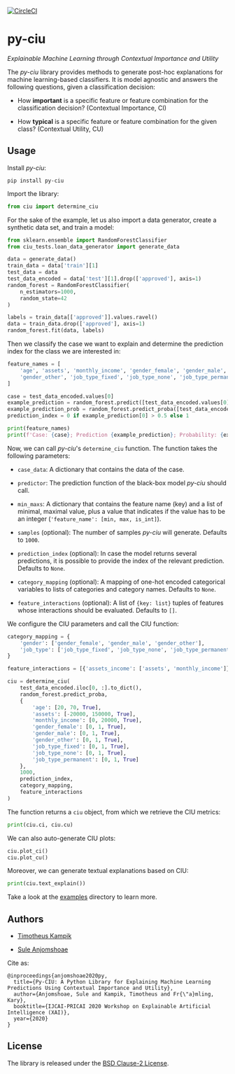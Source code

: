 [![CircleCI](https://circleci.com/gh/TimKam/py-ciu.svg?style=svg)](https://github.com/TimKam/py-ciu)

# py-ciu

*Explainable Machine Learning through Contextual Importance and Utility*

The *py-ciu* library provides methods to generate post-hoc explanations for
machine learning-based classifiers.
It is model agnostic and answers the following questions, given a classification
decision:

* How **important** is a specific feature or feature combination for the
  classification decision? (Contextual Importance, CI)

* How **typical** is a specific feature or feature combination for the
  given class? (Contextual Utility, CU)


## Usage

Install *py-ciu*:

```
pip install py-ciu
```

Import the library:

```python
from ciu import determine_ciu
```

For the sake of the example, let us also import a data generator, create a
synthetic data set, and train a model:

```python
from sklearn.ensemble import RandomForestClassifier
from ciu_tests.loan_data_generator import generate_data

data = generate_data()
train_data = data['train'][1]
test_data = data
test_data_encoded = data['test'][1].drop(['approved'], axis=1)
random_forest = RandomForestClassifier(
    n_estimators=1000,
    random_state=42
)

labels = train_data[['approved']].values.ravel()
data = train_data.drop(['approved'], axis=1)
random_forest.fit(data, labels)
```

Then we classify the case we want to explain and determine the prediction index
for the class we are interested in:

```python
feature_names = [
    'age', 'assets', 'monthly_income', 'gender_female', 'gender_male',
    'gender_other', 'job_type_fixed', 'job_type_none', 'job_type_permanent'
]

case = test_data_encoded.values[0]
example_prediction = random_forest.predict([test_data_encoded.values[0]])
example_prediction_prob = random_forest.predict_proba([test_data_encoded.values[0]])
prediction_index = 0 if example_prediction[0] > 0.5 else 1

print(feature_names)
print(f'Case: {case}; Prediction {example_prediction}; Probability: {example_prediction_prob}')
```

Now, we can call *py-ciu*'s ``determine_ciu`` function.
The function takes the following parameters:

* ``case_data``: A dictionary that contains the data of the case.

* ``predictor``: The prediction function of the black-box model *py-ciu* should
                 call.
                 
* ``min_maxs``: A dictionary that contains the feature name (key) and a list of
                minimal, maximal value, plus a value that indicates if the value
                has to be an integer (``'feature_name': [min, max, is_int]``).

* ``samples`` (optional): The number of samples *py-ciu* will generate. Defaults
                          to ``1000``.

* ``prediction_index`` (optional): In case the model returns several
                                   predictions, it is possible to provide the
                                   index of the relevant prediction. Defaults to
                                   ``None``.
                                   
* ``category_mapping`` (optional): A mapping of one-hot encoded categorical
                                   variables to lists of categories and category
                                   names. Defaults to ``None``.
                                   
* ``feature_interactions`` (optional): A list of ``{key: list}`` tuples of
                                       features whose interactions should be
                                       evaluated. Defaults to ``[]``.


We configure the CIU parameters and call the CIU function:

```python
category_mapping = {
    'gender': ['gender_female', 'gender_male', 'gender_other'],
    'job_type': ['job_type_fixed', 'job_type_none', 'job_type_permanent']
}

feature_interactions = [{'assets_income': ['assets', 'monthly_income']}]

ciu = determine_ciu(
    test_data_encoded.iloc[0, :].to_dict(),
    random_forest.predict_proba,
    {
        'age': [20, 70, True],
        'assets': [-20000, 150000, True],
        'monthly_income': [0, 20000, True],
        'gender_female': [0, 1, True],
        'gender_male': [0, 1, True],
        'gender_other': [0, 1, True],
        'job_type_fixed': [0, 1, True],
        'job_type_none': [0, 1, True],
        'job_type_permanent': [0, 1, True]
    },
    1000,
    prediction_index,
    category_mapping,
    feature_interactions
)
```

The function returns a ``ciu`` object, from which we retrieve the CIU metrics:

```python
print(ciu.ci, ciu.cu)
```

We can also auto-generate CIU plots:

```python
ciu.plot_ci()
ciu.plot_cu()
```

Moreover, we can generate textual explanations based on CIU:

```python
print(ciu.text_explain())
```


Take a look at the
[examples](https://github.com/TimKam/py-ciu/tree/master/examples) directory to
learn more.

## Authors

* [Timotheus Kampik](https://github.com/TimKam/)

* [Sule Anjomshoae](https://github.com/shulemsi)

Cite as:

```
@inproceedings{anjomshoae2020py,
  title={Py-CIU: A Python Library for Explaining Machine Learning Predictions Using Contextual Importance and Utility},
  author={Anjomshoae, Sule and Kampik, Timotheus and Fr{\"a}mling, Kary},
  booktitle={IJCAI-PRICAI 2020 Workshop on Explainable Artificial Intelligence (XAI)},
  year={2020}
}
```

## License
The library is released under the [BSD Clause-2 License](./LICENSE).

